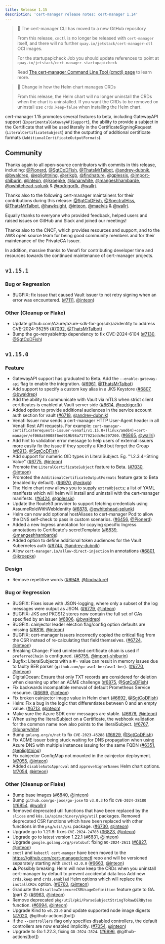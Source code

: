 ```yaml
---
title: Release 1.15
description: 'cert-manager release notes: cert-manager 1.14'
---
```


> 📢 The cert-manager CLI has moved to a new GitHub repository
>
> From this release, `cmctl` is no longer be released with `cert-manager` itself,
> and there will no further `quay.io/jetstack/cert-manager-ctl` OCI images. 
>
> For the startupapicheck Job you should update references to point at
> `quay.io/jetstack/cert-manager-startupapicheck`
>
> Read [The cert-manager Command Line Tool (cmctl) page](../../reference/cmctl.md) to learn more.

> 📢 Change in how the Helm chart manages CRDs
>
> From this release, the Helm chart will no longer uninstall the CRDs when the 
> chart is uninstalled. If you want the CRDs to be removed on uninstall use 
> `crds.keep=false` when installing the Helm chart.

cert-manager 1.15 promotes several features to beta, including GatewayAPI support (`ExperimentalGatewayAPISupport`), the ability to provide a subject in the Certificate that will be used literally in the CertificateSigningRequest (`LiteralCertificateSubject`) and the outputting of additional certificate formats (`AdditionalCertificateOutputFormats`).

## Community

Thanks again to all open-source contributors with commits in this release, including: [@Pionerd](https://github.com/Pionerd), [@SgtCoDFish](https://github.com/SgtCoDFish), [@ThatsMrTalbot](https://github.com/ThatsMrTalbot), [@andrey-dubnik](https://github.com/andrey-dubnik), [@bwaldrep](https://github.com/bwaldrep), [@eplightning](https://github.com/eplightning), [@erikgb](https://github.com/erikgb), [@findnature](https://github.com/findnature), [@gplessis](https://github.com/gplessis), [@import-shiburin](https://github.com/import-shiburin), [@inteon](https://github.com/inteon), [@jkroepke](https://github.com/jkroepke), [@lunarwhite](https://github.com/lunarwhite), [@mangeshhambarde](https://github.com/mangeshhambarde), [@pwhitehead-splunk](https://github.com/pwhitehead-splunk) & [@rodrigorfk](https://github.com/rodrigorfk), [@wallrj](https://github.com/wallrj).

Thanks also to the following cert-manager maintainers for their contributions during this release: [@SgtCoDFish](https://github.com/SgtCoDFish), [@SpectralHiss](https://github.com/SpectralHiss), [@ThatsMrTalbot](https://github.com/ThatsMrTalbot), [@hawksight](https://github.com/hawksight), [@inteon](https://github.com/inteon), [@maelvls](https://github.com/maelvls) & [@wallrj](https://github.com/wallrj).

Equally thanks to everyone who provided feedback, helped users and raised issues on GitHub and Slack and joined our meetings!

Thanks also to the CNCF, which provides resources and support, and to the AWS open source team for being good community members and for their maintenance of the PrivateCA Issuer.

In addition, massive thanks to Venafi for contributing developer time and resources towards the continued maintenance of cert-manager projects.

## `v1.15.1`

### Bug or Regression

- BUGFIX: fix issue that caused Vault issuer to not retry signing when an error was encountered. ([#7111](https://github.com/cert-manager/cert-manager/pull/7111), [@inteon](https://github.com/inteon))

### Other (Cleanup or Flake)

- Update github.com/Azure/azure-sdk-for-go/sdk/azidentity to address CVE-2024-35255 ([#7092](https://github.com/cert-manager/cert-manager/pull/7092), [@ThatsMrTalbot](https://github.com/ThatsMrTalbot))
- Bump the go-retryablehttp dependency to fix CVE-2024-6104 ([#7130](https://github.com/cert-manager/cert-manager/pull/7130), [@SgtCoDFish](https://github.com/SgtCoDFish))

## `v1.15.0`

### Feature

- GatewayAPI support has graduated to Beta. Add the `--enable-gateway-api` flag to enable the integration. ([#6961](https://github.com/cert-manager/cert-manager/pull/6961), [@ThatsMrTalbot](https://github.com/ThatsMrTalbot))
- Add support to specify a custom key alias in a JKS Keystore ([#6807](https://github.com/cert-manager/cert-manager/pull/6807), [@bwaldrep](https://github.com/bwaldrep))
- Add the ability to communicate with Vault via mTLS when strict client certificates is enabled at Vault server side ([#6614](https://github.com/cert-manager/cert-manager/pull/6614), [@rodrigorfk](https://github.com/rodrigorfk))
- Added option to provide additional audiences in the service account auth section for vault ([#6718](https://github.com/cert-manager/cert-manager/pull/6718), [@andrey-dubnik](https://github.com/andrey-dubnik))
- Venafi Issuer now sends a cert-manager HTTP User-Agent header in all Venafi Rest API requests.
  For example: `cert-manager-certificaterequests-issuer-venafi/v1.15.0+(linux/amd64)+cert-manager/ef068a59008f6ed919b98a7177921ddc9e297200`. ([#6865](https://github.com/cert-manager/cert-manager/pull/6865), [@wallrj](https://github.com/wallrj))
- Add hint to validation error message to help users of external issuers more easily fix the issue if they specify a Kind but forget the Group ([#6913](https://github.com/cert-manager/cert-manager/pull/6913), [@SgtCoDFish](https://github.com/SgtCoDFish))
- Add support for numeric OID types in LiteralSubject. Eg. "1.2.3.4=String Value" ([#6775](https://github.com/cert-manager/cert-manager/pull/6775), [@inteon](https://github.com/inteon))
- Promote the `LiteralCertificateSubject` feature to Beta. ([#7030](https://github.com/cert-manager/cert-manager/pull/7030), [@inteon](https://github.com/inteon))
- Promoted the `AdditionalCertificateOutputFormats` feature gate to Beta (enabled by default). ([#6970](https://github.com/cert-manager/cert-manager/pull/6970), [@erikgb](https://github.com/erikgb))
- The Helm chart now allows you to supply `extraObjects`; a list of YAML manifests which will helm will install and uninstall with the cert-manager manifests. ([#6424](https://github.com/cert-manager/cert-manager/pull/6424), [@gplessis](https://github.com/gplessis))
- Update the Route53 provider to support fetching credentials using AssumeRoleWithWebIdentity ([#6878](https://github.com/cert-manager/cert-manager/pull/6878), [@pwhitehead-splunk](https://github.com/pwhitehead-splunk))
- Helm can now add optional hostAliases to cert-manager Pod to allow the DNS self-check to pass in custom scenarios. ([#6456](https://github.com/cert-manager/cert-manager/pull/6456), [@Pionerd](https://github.com/Pionerd))
- Added a new Ingress annotation for copying specific Ingress annotations to Certificate's secretTemplate ([#6839](https://github.com/cert-manager/cert-manager/pull/6839), [@mangeshhambarde](https://github.com/mangeshhambarde))
- Added option to define additional token audiences for the Vault Kubernetes auth ([#6744](https://github.com/cert-manager/cert-manager/pull/6744), [@andrey-dubnik](https://github.com/andrey-dubnik))
- Allow `cert-manager.io/allow-direct-injection` in annotations ([#6801](https://github.com/cert-manager/cert-manager/pull/6801), [@jkroepke](https://github.com/jkroepke))

### Design

- Remove repetitive words ([#6949](https://github.com/cert-manager/cert-manager/pull/6949), [@findnature](https://github.com/findnature))

### Bug or Regression

- BUGFIX: Fixes issue with JSON-logging, where only a subset of the log messages were output as JSON. ([#6779](https://github.com/cert-manager/cert-manager/pull/6779), [@inteon](https://github.com/inteon))
- BUGFIX: JKS and PKCS12 stores now contain the full set of CAs specified by an issuer ([#6806](https://github.com/cert-manager/cert-manager/pull/6806), [@bwaldrep](https://github.com/bwaldrep))
- BUGFIX: cainjector leader election flag/config option defaults are missing ([#6816](https://github.com/cert-manager/cert-manager/pull/6816), [@inteon](https://github.com/inteon))
- BUGFIX: cert-manager issuers incorrectly copied the critical flag from the CSR instead of re-calculating that field themselves. ([#6724](https://github.com/cert-manager/cert-manager/pull/6724), [@inteon](https://github.com/inteon))
- Breaking Change: Fixed unintended certificate chain is used if `preferredChain` is configured. ([#6755](https://github.com/cert-manager/cert-manager/pull/6755), [@import-shiburin](https://github.com/import-shiburin))
- Bugfix: LiteralSubjects with a #= value can result in memory issues due to faulty BER parser (`github.com/go-asn1-ber/asn1-ber`). ([#6770](https://github.com/cert-manager/cert-manager/pull/6770), [@inteon](https://github.com/inteon))
- DigitalOcean: Ensure that only TXT records are considered for deletion when cleaning up after an ACME challenge ([#6875](https://github.com/cert-manager/cert-manager/pull/6875), [@SgtCoDFish](https://github.com/SgtCoDFish))
- Fix backwards incompatible removal of default Prometheus Service resource. ([#6699](https://github.com/cert-manager/cert-manager/pull/6699), [@inteon](https://github.com/inteon))
- Fix broken cainjector image value in Helm chart ([#6692](https://github.com/cert-manager/cert-manager/pull/6692), [@SgtCoDFish](https://github.com/SgtCoDFish))
- Helm: Fix a bug in the logic that differentiates between 0 and an empty value. ([#6713](https://github.com/cert-manager/cert-manager/pull/6713), [@inteon](https://github.com/inteon))
- Make sure the Azure SDK error messages are stable. ([#6676](https://github.com/cert-manager/cert-manager/pull/6676), [@inteon](https://github.com/inteon))
- When using the literalSubject on a Certificate, the webhook validation for the common name now also points to the literalSubject. ([#6767](https://github.com/cert-manager/cert-manager/pull/6767), [@lunarwhite](https://github.com/lunarwhite))
- Bump `golang.org/x/net` to fix `CVE-2023-45288` ([#6929](https://github.com/cert-manager/cert-manager/pull/6929), [@SgtCoDFish](https://github.com/SgtCoDFish))
- Fix ACME issuer being stuck waiting for DNS propagation when using Azure DNS with multiple instances issuing for the same FQDN ([#6351](https://github.com/cert-manager/cert-manager/pull/6351), [@eplightning](https://github.com/eplightning))
- Fix cainjector ConfigMap not mounted in the cainjector deployment. ([#7055](https://github.com/cert-manager/cert-manager/pull/7055), [@inteon](https://github.com/inteon))
- Added `disableAutoApproval` and `approveSignerNames` Helm chart options. ([#7054](https://github.com/cert-manager/cert-manager/pull/7054), [@inteon](https://github.com/inteon))

### Other (Cleanup or Flake)

- Bump base images ([#6840](https://github.com/cert-manager/cert-manager/pull/6840), [@inteon](https://github.com/inteon))
- Bump `github.com/go-jose/go-jose` to `v3.0.3` to fix `CVE-2024-28180` ([#6854](https://github.com/cert-manager/cert-manager/pull/6854), [@wallrj](https://github.com/wallrj))
- Removed deprecated util functions that have been replaced by the `slices` and `k8s.io/apimachinery/pkg/util` packages.
  Removed deprecated CSR functions which have been replaced with other functions in the `pkg/util/pki` package. ([#6730](https://github.com/cert-manager/cert-manager/pull/6730), [@inteon](https://github.com/inteon))
- Upgrade go to 1.21.8: fixes `CVE-2024-24783` ([#6823](https://github.com/cert-manager/cert-manager/pull/6823), [@inteon](https://github.com/inteon))
- Upgrade go to latest version 1.22.1 ([#6831](https://github.com/cert-manager/cert-manager/pull/6831), [@inteon](https://github.com/inteon))
- Upgrade `google.golang.org/protobuf`: fixing `GO-2024-2611` ([#6827](https://github.com/cert-manager/cert-manager/pull/6827), [@inteon](https://github.com/inteon))
- `cmctl` and `kubectl cert-manger` have been moved to the https://github.com/cert-manager/cmctl repo and will be versioned separately starting with `cmctl` `v2.0.0` ([#6663](https://github.com/cert-manager/cert-manager/pull/6663), [@inteon](https://github.com/inteon))
- ⚠️ Possibly breaking: Helm will now keep the CRDs when you uninstall cert-manager by default to prevent accidental data loss
  Add new `crds.keep` and `crds.enabled` Helm options which will replace the `installCRDs` option. ([#6760](https://github.com/cert-manager/cert-manager/pull/6760), [@inteon](https://github.com/inteon))
- Graduate the `DisallowInsecureCSRUsageDefinition` feature gate to GA. (part 2) ([#6963](https://github.com/cert-manager/cert-manager/pull/6963), [@inteon](https://github.com/inteon))
- Remove deprecated `pkg/util/pki/ParseSubjectStringToRawDERBytes` function. ([#6994](https://github.com/cert-manager/cert-manager/pull/6994), [@inteon](https://github.com/inteon))
- Upgrade Kind to `v0.23.0` and update supported node image digests ([#7020](https://github.com/cert-manager/cert-manager/pull/7020), @github-actions[bot])
- If the `--controllers` flag only specifies disabled controllers, the default controllers are now enabled implicitly. ([#7054](https://github.com/cert-manager/cert-manager/pull/7054), [@inteon](https://github.com/inteon))
- Upgrade to Go 1.22.3, fixing `GO-2024-2824`. ([#6996](https://github.com/cert-manager/cert-manager/pull/6996), @github-actions[bot])